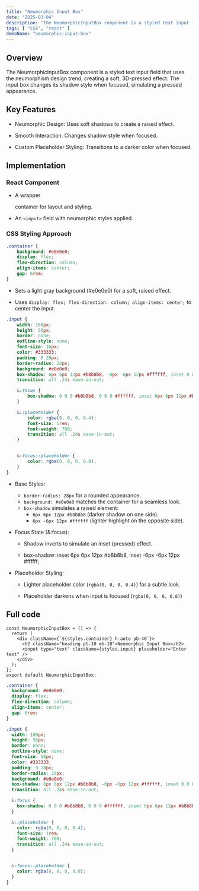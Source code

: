 ```yaml
---
title: "Neumorphic Input Box"
date: "2025-03-04"
description: "The NeumorphicInputBox component is a styled text input field that uses the neumorphism design trend, creating a soft, 3D-pressed effect. The input box changes its shadow style when focused, simulating a pressed appearance."
tags: [ "CSS", "react" ]
demoName: "neumorphic-input-box"
---
```


## Overview

The NeumorphicInputBox component is a styled text input field that uses the neumorphism design trend, creating a soft,
3D-pressed effect. The input box changes its shadow style when focused, simulating a pressed appearance.

## Key Features

- Neumorphic Design: Uses soft shadows to create a raised effect.

- Smooth Interaction: Changes shadow style when focused.

- Custom Placeholder Styling: Transitions to a darker color when focused.

## Implementation

### React Component

- A wrapper <div> container for layout and styling.

- An ``<input>`` field with neumorphic styles applied.

### CSS Styling Approach

```css
.container {
    background: #e0e0e0;
    display: flex;
    flex-direction: column;
    align-items: center;
    gap: 6rem;
}
```

- Sets a light gray background (#e0e0e0) for a soft, raised effect.

- Uses ``display: flex; flex-direction: column; align-items: center;`` to center the input.

```css
.input {
    width: 180px;
    height: 56px;
    border: none;
    outline-style: none;
    font-size: 16px;
    color: #333333;
    padding: 0 28px;
    border-radius: 28px;
    background: #e0e0e0;
    box-shadow: 6px 6px 12px #b8b8b8, -6px -6px 12px #ffffff, inset 0 0 0 #b8b8b8, inset 0 0 0 #ffffff;
    transition: all .24s ease-in-out;

    &:focus {
        box-shadow: 0 0 0 #b8b8b8, 0 0 0 #ffffff, inset 6px 6px 12px #b8b8b8, inset -6px -6px 12px #ffffff;
    }

    &::placeholder {
        color: rgba(0, 0, 0, 0.4);
        font-size: 1rem;
        font-weight: 700;
        transition: all .24s ease-in-out;
    }


    &:focus::placeholder {
        color: rgba(0, 0, 0, 0.8);
    }
}
```

- Base Styles:

    - ``border-radius: 28px`` for a rounded appearance.
    - ``background: #e0e0e0`` matches the container for a seamless look.
    - `box-shadow` simulates a raised element:
        - ``6px 6px 12px #b8b8b8`` (darker shadow on one side).
        - ``6px -6px 12px #ffffff`` (lighter highlight on the opposite side).

- Focus State (&:focus):

    - Shadow inverts to simulate an inset (pressed) effect.

    - box-shadow: inset 6px 6px 12px #b8b8b8, inset -6px -6px 12px #ffffff;

- Placeholder Styling:

    - Lighter placeholder color (`rgba(0, 0, 0, 0.4)`) for a subtle look.

    - Placeholder darkens when input is focused (`rgba(0, 0, 0, 0.8)`)

## Full code

```tsx
const NeumorphicInputBox = () => {
  return (
    <div className={`${styles.container} h-auto pb-40`}>
      <h2 className="heading pt-10 mb-10">Neumorphic Input Box</h2>
      <input type="text" className={styles.input} placeholder="Enter text" />
    </div>
  );
};
export default NeumorphicInputBox;
```

```scss
.container {
  background: #e0e0e0;
  display: flex;
  flex-direction: column;
  align-items: center;
  gap: 6rem;
}

.input {
  width: 180px;
  height: 56px;
  border: none;
  outline-style: none;
  font-size: 16px;
  color: #333333;
  padding: 0 28px;
  border-radius: 28px;
  background: #e0e0e0;
  box-shadow: 6px 6px 12px #b8b8b8, -6px -6px 12px #ffffff, inset 0 0 0 #b8b8b8, inset 0 0 0 #ffffff;
  transition: all .24s ease-in-out;

  &:focus {
    box-shadow: 0 0 0 #b8b8b8, 0 0 0 #ffffff, inset 6px 6px 12px #b8b8b8, inset -6px -6px 12px #ffffff;
  }

  &::placeholder {
    color: rgba(0, 0, 0, 0.4);
    font-size: 1rem;
    font-weight: 700;
    transition: all .24s ease-in-out;
  }


  &:focus::placeholder {
    color: rgba(0, 0, 0, 0.8);
  }
}
```